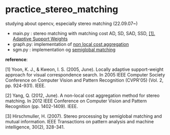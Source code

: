 # practice_stereo_matching
studying about opencv, especially stereo matching (22.09.07~)


* main.py : stereo matching with matching cost AD, SD, SAD, SSD, [[1]. Adaptive Support Weights](https://scholar.google.com/scholar_url?url=https://ieeexplore.ieee.org/iel5/9901/31473/01467541.pdf&hl=ko&sa=T&oi=gsb-gga&ct=res&cd=0&d=4009980982175713455&ei=ScYyZIWGK-nCywSQ5Y7QCA&scisig=AJ9-iYv8nz0kNvQ3Az2wpJ8rn_D-)
* graph.py: implementation of [non local cost aggregation](https://scholar.google.com/scholar_url?url=https://ieeexplore.ieee.org/iel5/6235193/6247647/06247827.pdf&hl=ko&sa=T&oi=gsb-gga&ct=res&cd=0&d=910859421703043963&ei=18QyZL2iNviH6rQP4JmliAc&scisig=AJ9-iYtcte1BPK4vHpt3JzKWY2LX)
* sgm.py : implementation og [semiglobal matching](https://scholar.google.com/scholar_url?url=https://ieeexplore.ieee.org/iel5/34/4359286/04359315.pdf&hl=ko&sa=T&oi=gsb-gga&ct=res&cd=0&d=502631552324336717&ei=ccYyZNL8N-6N6rQP49W1gAY&scisig=AJ9-iYsAk3oSlVKBEGuI3VFirz0q) 





**reference**:

[1] Yoon, K. J., & Kweon, I. S. (2005, June). Locally adaptive support-weight approach for visual correspondence search. In 2005 IEEE Computer Society Conference on Computer Vision and Pattern Recognition (CVPR'05) (Vol. 2, pp. 924-931). IEEE.

[2] Yang, Q. (2012, June). A non-local cost aggregation method for stereo matching. In 2012 IEEE Conference on Computer Vision and Pattern Recognition (pp. 1402-1409). IEEE.

[3] Hirschmuller, H. (2007). Stereo processing by semiglobal matching and mutual information. IEEE Transactions on pattern analysis and machine intelligence, 30(2), 328-341.
